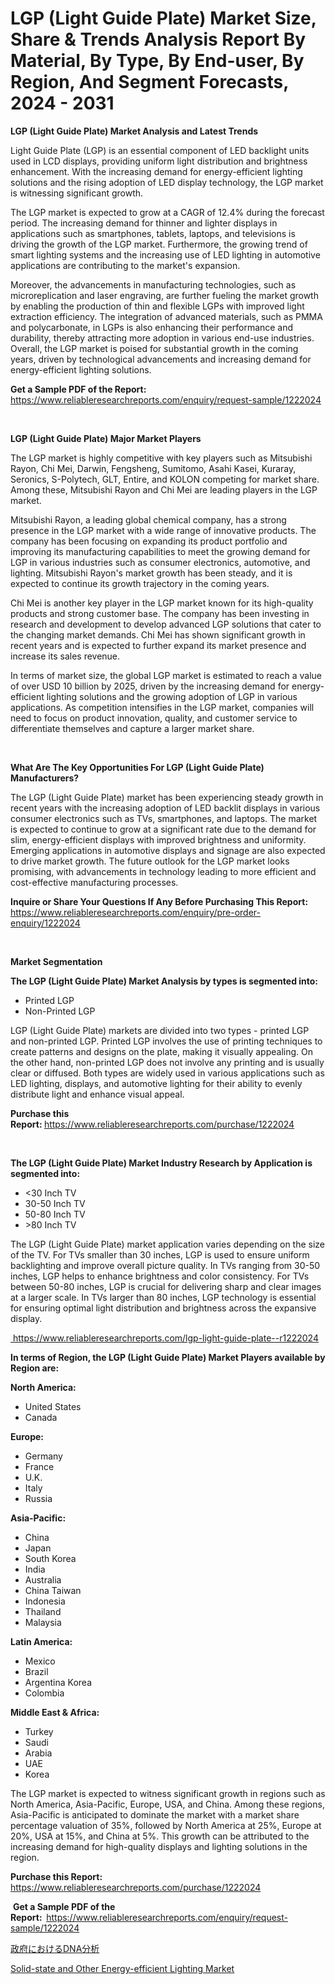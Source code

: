 <p><h1>LGP (Light Guide Plate) Market Size, Share & Trends Analysis Report By Material, By Type, By End-user, By Region, And Segment Forecasts, 2024 - 2031</h1></p><p><strong>LGP (Light Guide Plate) Market Analysis and Latest Trends</strong></p>
<p><p>Light Guide Plate (LGP) is an essential component of LED backlight units used in LCD displays, providing uniform light distribution and brightness enhancement. With the increasing demand for energy-efficient lighting solutions and the rising adoption of LED display technology, the LGP market is witnessing significant growth.</p><p>The LGP market is expected to grow at a CAGR of 12.4% during the forecast period. The increasing demand for thinner and lighter displays in applications such as smartphones, tablets, laptops, and televisions is driving the growth of the LGP market. Furthermore, the growing trend of smart lighting systems and the increasing use of LED lighting in automotive applications are contributing to the market's expansion.</p><p>Moreover, the advancements in manufacturing technologies, such as microreplication and laser engraving, are further fueling the market growth by enabling the production of thin and flexible LGPs with improved light extraction efficiency. The integration of advanced materials, such as PMMA and polycarbonate, in LGPs is also enhancing their performance and durability, thereby attracting more adoption in various end-use industries. Overall, the LGP market is poised for substantial growth in the coming years, driven by technological advancements and increasing demand for energy-efficient lighting solutions.</p></p>
<p><strong>Get a Sample PDF of the Report:&nbsp;</strong> <a href="https://www.reliableresearchreports.com/enquiry/request-sample/1222024">https://www.reliableresearchreports.com/enquiry/request-sample/1222024</a></p>
<p>&nbsp;</p>
<p><strong>LGP (Light Guide Plate) Major Market Players</strong></p>
<p><p>The LGP market is highly competitive with key players such as Mitsubishi Rayon, Chi Mei, Darwin, Fengsheng, Sumitomo, Asahi Kasei, Kuraray, Seronics, S-Polytech, GLT, Entire, and KOLON competing for market share. Among these, Mitsubishi Rayon and Chi Mei are leading players in the LGP market.</p><p>Mitsubishi Rayon, a leading global chemical company, has a strong presence in the LGP market with a wide range of innovative products. The company has been focusing on expanding its product portfolio and improving its manufacturing capabilities to meet the growing demand for LGP in various industries such as consumer electronics, automotive, and lighting. Mitsubishi Rayon's market growth has been steady, and it is expected to continue its growth trajectory in the coming years.</p><p>Chi Mei is another key player in the LGP market known for its high-quality products and strong customer base. The company has been investing in research and development to develop advanced LGP solutions that cater to the changing market demands. Chi Mei has shown significant growth in recent years and is expected to further expand its market presence and increase its sales revenue.</p><p>In terms of market size, the global LGP market is estimated to reach a value of over USD 10 billion by 2025, driven by the increasing demand for energy-efficient lighting solutions and the growing adoption of LGP in various applications. As competition intensifies in the LGP market, companies will need to focus on product innovation, quality, and customer service to differentiate themselves and capture a larger market share.</p></p>
<p>&nbsp;</p>
<p><strong>What Are The Key Opportunities For LGP (Light Guide Plate) Manufacturers?</strong></p>
<p><p>The LGP (Light Guide Plate) market has been experiencing steady growth in recent years with the increasing adoption of LED backlit displays in various consumer electronics such as TVs, smartphones, and laptops. The market is expected to continue to grow at a significant rate due to the demand for slim, energy-efficient displays with improved brightness and uniformity. Emerging applications in automotive displays and signage are also expected to drive market growth. The future outlook for the LGP market looks promising, with advancements in technology leading to more efficient and cost-effective manufacturing processes.</p></p>
<p><strong>Inquire or Share Your Questions If Any Before Purchasing This Report:</strong> <a href="https://www.reliableresearchreports.com/enquiry/pre-order-enquiry/1222024">https://www.reliableresearchreports.com/enquiry/pre-order-enquiry/1222024</a></p>
<p>&nbsp;</p>
<p><strong>Market Segmentation</strong></p>
<p><strong>The LGP (Light Guide Plate) Market Analysis by types is segmented into:</strong></p>
<p><ul><li>Printed LGP</li><li>Non-Printed LGP</li></ul></p>
<p><p>LGP (Light Guide Plate) markets are divided into two types - printed LGP and non-printed LGP. Printed LGP involves the use of printing techniques to create patterns and designs on the plate, making it visually appealing. On the other hand, non-printed LGP does not involve any printing and is usually clear or diffused. Both types are widely used in various applications such as LED lighting, displays, and automotive lighting for their ability to evenly distribute light and enhance visual appeal.</p></p>
<p><strong>Purchase this Report:&nbsp;</strong><a href="https://www.reliableresearchreports.com/purchase/1222024">https://www.reliableresearchreports.com/purchase/1222024</a></p>
<p>&nbsp;</p>
<p><strong>The LGP (Light Guide Plate) Market Industry Research by Application is segmented into:</strong></p>
<p><ul><li><30 Inch TV</li><li>30-50 Inch TV</li><li>50-80 Inch TV</li><li>>80 Inch TV</li></ul></p>
<p><p>The LGP (Light Guide Plate) market application varies depending on the size of the TV. For TVs smaller than 30 inches, LGP is used to ensure uniform backlighting and improve overall picture quality. In TVs ranging from 30-50 inches, LGP helps to enhance brightness and color consistency. For TVs between 50-80 inches, LGP is crucial for delivering sharp and clear images at a larger scale. In TVs larger than 80 inches, LGP technology is essential for ensuring optimal light distribution and brightness across the expansive display.</p></p>
<p><a href="https://www.reliableresearchreports.com/lgp-light-guide-plate--r1222024">&nbsp;https://www.reliableresearchreports.com/lgp-light-guide-plate--r1222024</a></p>
<p><strong>In terms of Region, the LGP (Light Guide Plate) Market Players available by Region are:</strong></p>
<p>
    <p> <strong> North America: </strong>
        <ul>
            <li>United States</li>
            <li>Canada</li>
        </ul>
        </p> 
    <p> <strong> Europe: </strong>
        <ul>
            <li>Germany</li>
            <li>France</li>
            <li>U.K.</li>
            <li>Italy</li>
            <li>Russia</li>
        </ul>
        </p> 
    <p> <strong> Asia-Pacific: </strong>
        <ul>
            <li>China</li>
            <li>Japan</li>
            <li>South Korea</li>
            <li>India</li>
            <li>Australia</li>
            <li>China Taiwan</li>
            <li>Indonesia</li>
            <li>Thailand</li>
            <li>Malaysia</li>
        </ul>
        </p> 
    <p> <strong> Latin America: </strong>
        <ul>
            <li>Mexico</li>
            <li>Brazil</li>
            <li>Argentina Korea</li>
            <li>Colombia</li>
        </ul>
        </p> 
    <p> <strong> Middle East & Africa: </strong>
        <ul>
            <li>Turkey</li>
            <li>Saudi</li>
            <li>Arabia</li>
            <li>UAE</li>
            <li>Korea</li>
        </ul>
    </p>
    </p>
<p><p>The LGP market is expected to witness significant growth in regions such as North America, Asia-Pacific, Europe, USA, and China. Among these regions, Asia-Pacific is anticipated to dominate the market with a market share percentage valuation of 35%, followed by North America at 25%, Europe at 20%, USA at 15%, and China at 5%. This growth can be attributed to the increasing demand for high-quality displays and lighting solutions in the region.</p></p>
<p><strong>Purchase this Report: </strong><a href="https://www.reliableresearchreports.com/purchase/1222024">https://www.reliableresearchreports.com/purchase/1222024</a></p>
<p>&nbsp;<strong>Get a Sample PDF of the Report:&nbsp;&nbsp;</strong><a href="https://www.reliableresearchreports.com/enquiry/request-sample/1222024">https://www.reliableresearchreports.com/enquiry/request-sample/1222024</a></p>
<p><strong></strong></p>
<p><p><a href="https://medium.com/@munroco657/%E6%94%BF%E5%BA%9C%E5%B8%82%E5%A0%B4%E3%81%AB%E3%81%8A%E3%81%91%E3%82%8Bdna%E5%88%86%E6%9E%90%E3%81%AE%E5%B8%82%E5%A0%B4%E8%A6%8F%E6%A8%A1%E3%81%A8%E3%82%B7%E3%82%A7%E3%82%A2%E5%88%86%E6%9E%90-%E6%88%90%E9%95%B7%E3%83%88%E3%83%AC%E3%83%B3%E3%83%89%E3%81%A82024%E5%B9%B4%E3%81%8B%E3%82%892031%E5%B9%B4%E3%81%BE%E3%81%A7%E3%81%AE%E4%BA%88%E6%B8%AC-d94193629243">政府におけるDNA分析</a></p><p><a href="https://github.com/prosalinda88/Market-Research-Report-List-5/blob/main/solid-state-and-other-energy-efficient-lighting-market.md">Solid-state and Other Energy-efficient Lighting Market</a></p></p>